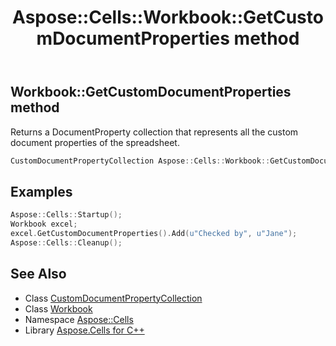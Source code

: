﻿---
title: Aspose::Cells::Workbook::GetCustomDocumentProperties method
linktitle: GetCustomDocumentProperties
second_title: Aspose.Cells for C++ API Reference
description: 'Aspose::Cells::Workbook::GetCustomDocumentProperties method. Returns a DocumentProperty collection that represents all the custom document properties of the spreadsheet in C++.'
type: docs
weight: 5700
url: /cpp/aspose.cells/workbook/getcustomdocumentproperties/
---
## Workbook::GetCustomDocumentProperties method


Returns a DocumentProperty collection that represents all the custom document properties of the spreadsheet.

```cpp
CustomDocumentPropertyCollection Aspose::Cells::Workbook::GetCustomDocumentProperties()
```


## Examples


```cpp
Aspose::Cells::Startup();
Workbook excel;
excel.GetCustomDocumentProperties().Add(u"Checked by", u"Jane");
Aspose::Cells::Cleanup();
```

## See Also

* Class [CustomDocumentPropertyCollection](../../../aspose.cells.properties/customdocumentpropertycollection/)
* Class [Workbook](../)
* Namespace [Aspose::Cells](../../)
* Library [Aspose.Cells for C++](../../../)
